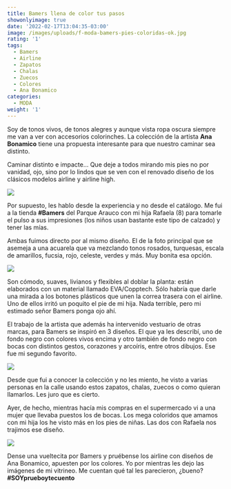```yaml
---
title: Bamers llena de color tus pasos
showonlyimage: true
date: '2022-02-17T13:04:35-03:00'
image: /images/uploads/f-moda-bamers-pies-coloridas-ok.jpg
rating: '1'
tags:
  - Bamers
  - Airline
  - Zapatos
  - Chalas
  - Zuecos
  - Colores
  - Ana Bonamico
categories:
  - MODA
weight: '1'
---
```

Soy de tonos vivos, de tonos alegres y aunque vista ropa oscura siempre me van a ver con accesorios colorinches. La colección de la artista **Ana Bonamico** tiene una propuesta interesante para que nuestro caminar sea distinto.

<!--more-->

Caminar distinto e impacte… Que deje a todos mirando mis pies no por vanidad, ojo, sino por lo lindos que se ven con el renovado diseño de los clásicos modelos airline y airline high. 

![](/images/uploads/f-moda-bamers-pies-coloridas-ok.jpg)



Por supuesto, les hablo desde la experiencia y no desde el catálogo. Me fui a la tienda **\#Bamers** del Parque Arauco con mi hija Rafaela (8) para tomarle el pulso a sus impresiones (los niños usan bastante este tipo de calzado) y tener las mías.



Ambas fuimos directo por al mismo diseño. El de la foto principal que se asemeja a una acuarela que va mezclando tonos rosados, turquesas, escala de amarillos, fucsia, rojo, celeste, verdes y más. Muy bonita esa opción.

![](/images/uploads/f-moda-bamers-favoritas-ok.jpg)



Son cómodo, suaves, livianos y flexibles al doblar la planta: están elaborados con un material llamado EVA/Copptech. Sólo habría que darle una mirada a los botones plásticos que unen la correa trasera con el airline. Uno de ellos irritó un poquito el pie de mi hija. Nada terrible, pero mi estimado señor Bamers ponga ojo ahí.



El trabajo de la artista que además ha intervenido vestuario de otras marcas, para Bamers se inspiró en 3 diseños. El que ya les describí, uno de fondo negro con colores vivos encima y otro también de fondo negro con bocas con distintos gestos, corazones y arcoíris, entre otros dibujos. Ese fue mi segundo favorito.



![](/images/uploads/f-moda-bamers-piernas-corazones-ok.jpg)

Desde que fui a conocer la colección y no les miento, he visto a varias personas en la calle usando estos zapatos, chalas, zuecos o como quieran llamarlos. Les juro que es cierto. 



Ayer, de hecho, mientras hacía mis compras en el supermercado vi a una mujer que llevaba puestos los de bocas. Los mega coloridos que amamos con mi hija los he visto más en los pies de niñas. Las dos con Rafaela nos trajimos ese diseño.

![](/images/uploads/f-moda-bamers-todos-los-modelos-ok.jpg)



Dense una vueltecita por Bamers y pruébense los airline con diseños de Ana Bonamico, apuesten por los colores. Yo por mientras les dejo las imágenes de mi vitrineo. Me cuentan qué tal les parecieron, ¿bueno? **\#SOYprueboytecuento**
